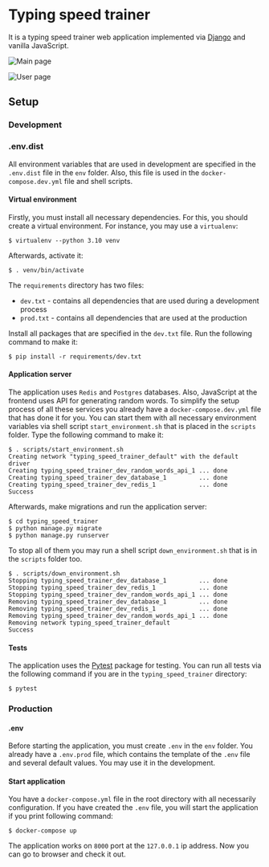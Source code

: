# Typing speed trainer

It is a typing speed trainer web application implemented via [Django](https://www.djangoproject.com/) and vanilla JavaScript.

![Main page](https://i.postimg.cc/XqMwcMTh/Screenshot-from-2022-11-09-09-19-22.png "Main page")

![User page](https://i.postimg.cc/gJ3wpxTS/Screenshot-from-2022-11-09-09-19-12.png "User page")

## Setup

### Development

### .env.dist

All environment variables that are used in development are specified in the `.env.dist` file in the `env` folder. Also, this file is used in the `docker-compose.dev.yml` file and shell scripts. 

#### Virtual environment

Firstly, you must install all necessary dependencies. For this, you should create a virtual environment. For instance, you may use a `virtualenv`:
```
$ virtualenv --python 3.10 venv
```
Afterwards, activate it:
```
$ . venv/bin/activate
```
The `requirements` directory has two files:
* `dev.txt` - contains all dependencies that are used during a development process
* `prod.txt` - contains all dependencies that are used at the production

Install all packages that are specified in the `dev.txt` file. Run the following command to make it:
```
$ pip install -r requirements/dev.txt
```

#### Application server

The application uses `Redis` and `Postgres` databases. Also, JavaScript at the frontend uses API for generating random words. To simplify the setup process of all these services you already have a `docker-compose.dev.yml` file that has done it for you. You can start them with all necessary environment variables via shell script `start_environment.sh` that is placed in the `scripts` folder. Type the following command to make it:
```
$ . scripts/start_environment.sh
Creating network "typing_speed_trainer_default" with the default driver
Creating typing_speed_trainer_dev_random_words_api_1 ... done
Creating typing_speed_trainer_dev_database_1         ... done
Creating typing_speed_trainer_dev_redis_1            ... done
Success
```
Afterwards, make migrations and run the application server:
```
$ cd typing_speed_trainer
$ python manage.py migrate
$ python manage.py runserver
```
To stop all of them you may run a shell script `down_environment.sh` that is in the `scripts` folder too.
```
$ . scripts/down_environment.sh
Stopping typing_speed_trainer_dev_database_1         ... done
Stopping typing_speed_trainer_dev_redis_1            ... done
Stopping typing_speed_trainer_dev_random_words_api_1 ... done
Removing typing_speed_trainer_dev_database_1         ... done
Removing typing_speed_trainer_dev_redis_1            ... done
Removing typing_speed_trainer_dev_random_words_api_1 ... done
Removing network typing_speed_trainer_default
Success
```

#### Tests

The application uses the [Pytest](https://docs.pytest.org/en/7.2.x/) package for testing. You can run all tests via the following command if you are in the `typing_speed_trainer` directory:
```
$ pytest
```

### Production

#### .env

Before starting the application, you must create `.env` in the `env` folder. You already have a `.env.prod` file, which contains the template of the `.env` file and several default values. You may use it in the development.

#### Start application

You have a `docker-compose.yml` file in the root directory with all necessarily configuration. If you have created the `.env` file, you will start the application if you print following command:
```
$ docker-compose up
```
The application works on `8000` port at the `127.0.0.1` ip address. Now you can go to browser and check it out.


